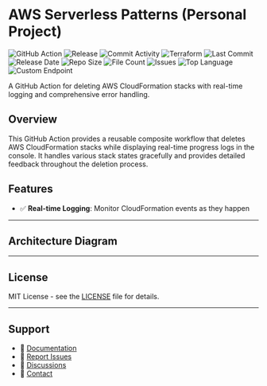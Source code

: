 # AWS Serverless Patterns (Personal Project)

![GitHub Action](https://img.shields.io/badge/GitHub-Action-blue?logo=github)&nbsp;![Release](https://github.com/subhamay-bhattacharyya/5204-serverless-patterns-tf/actions/workflows/release.yaml/badge.svg)&nbsp;![Commit Activity](https://img.shields.io/github/commit-activity/t/subhamay-bhattacharyya/5204-serverless-patterns-tf)&nbsp;![Terraform](https://img.shields.io/badge/AWS-Terraform-orange?logo=amazonaws)&nbsp;![Last Commit](https://img.shields.io/github/last-commit/subhamay-bhattacharyya/5204-serverless-patterns-tf)&nbsp;![Release Date](https://img.shields.io/github/release-date/subhamay-bhattacharyya/5204-serverless-patterns-tf)&nbsp;![Repo Size](https://img.shields.io/github/repo-size/subhamay-bhattacharyya/5204-serverless-patterns-tf)&nbsp;![File Count](https://img.shields.io/github/directory-file-count/subhamay-bhattacharyya/5204-serverless-patterns-tf)&nbsp;![Issues](https://img.shields.io/github/issues/subhamay-bhattacharyya/5204-serverless-patterns-tf)&nbsp;![Top Language](https://img.shields.io/github/languages/top/subhamay-bhattacharyya/5204-serverless-patterns-tf)&nbsp;![Custom Endpoint](https://img.shields.io/endpoint?url=https://gist.githubusercontent.com/bsubhamay/24ba3f6061961dfafa404fa7a2ba8f46/raw/5204-serverless-patterns-tf.json?)


A GitHub Action for deleting AWS CloudFormation stacks with real-time logging and comprehensive error handling.

## Overview

This GitHub Action provides a reusable composite workflow that deletes AWS CloudFormation stacks while displaying real-time progress logs in the console. It handles various stack states gracefully and provides detailed feedback throughout the deletion process.

## Features

- ✅ **Real-time Logging**: Monitor CloudFormation events as they happen

---

## Architecture Diagram


---

## License

MIT License - see the [LICENSE](LICENSE) file for details.

---

## Support

- 📖 [Documentation](https://github.com/subhamay-bhattacharyya/5204-serverless-patterns-tf/wiki)
- 🐛 [Report Issues](https://github.com/subhamay-bhattacharyya/5204-serverless-patterns-tf/issues)
- 💬 [Discussions](https://github.com/subhamay-bhattacharyya/5204-serverless-patterns-tf/discussions)
- 📧 [Contact](mailto:support@subhamay.aws@gmail.com)